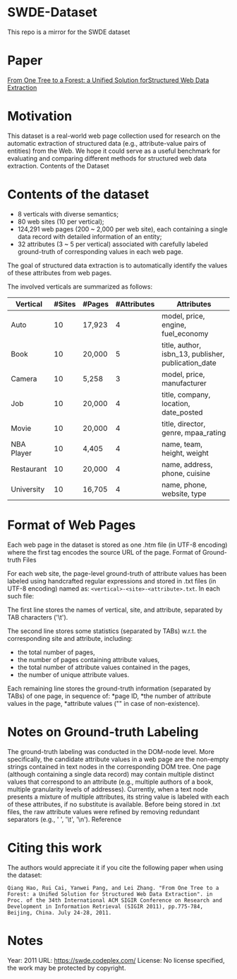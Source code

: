 # SWDE-Dataset
This repo is a mirror for the SWDE dataset

# Paper
[From One Tree to a Forest: a Unified Solution forStructured Web Data Extraction](https://www.microsoft.com/en-us/research/wp-content/uploads/2016/02/StructedDataExtraction_SIGIR2011.pdf)

# Motivation

This dataset is a real-world web page collection used for research on the automatic extraction of structured data (e.g., attribute-value pairs of entities) from the Web. We hope it could serve as a useful benchmark for evaluating and comparing different methods for structured web data extraction.
Contents of the Dataset

# Contents of the dataset

- 8 verticals with diverse semantics;
- 80 web sites (10 per vertical);
- 124,291 web pages (200 ~ 2,000 per web site), each containing a single data record with detailed information of an entity;
- 32 attributes (3 ~ 5 per vertical) associated with carefully labeled ground-truth of corresponding values in each web page.

The goal of structured data extraction is to automatically identify the values of these attributes from web pages.

The involved verticals are summarized as follows:


| Vertical   | #Sites | #Pages | #Attributes | Attributes                                          |
|------------|--------|--------|-------------|-----------------------------------------------------|
| Auto       | 10     | 17,923 | 4           | model, price, engine, fuel_economy                  |
| Book       | 10     | 20,000 | 5           | title, author, isbn_13, publisher, publication_date |
| Camera     | 10     | 5,258  | 3           | model, price, manufacturer                          |
| Job        | 10     | 20,000 | 4           | title, company, location, date_posted               |
| Movie      | 10     | 20,000 | 4           | title, director, genre, mpaa_rating                 |
| NBA Player | 10     | 4,405  | 4           | name, team, height, weight                          |
| Restaurant | 10     | 20,000 | 4           | name, address, phone, cuisine                       |
| University | 10     | 16,705 | 4           | name, phone, website, type                          |


# Format of Web Pages

Each web page in the dataset is stored as one .htm file (in UTF-8 encoding) where the first tag encodes the source URL of the page.
Format of Ground-truth Files

For each web site, the page-level ground-truth of attribute values has been labeled using handcrafted regular expressions and stored in .txt files (in UTF-8 encoding) named as: `<vertical>-<site>-<attribute>.txt`.
In each such file:

The first line stores the names of vertical, site, and attribute, separated by TAB characters ('\t').

The second line stores some statistics (separated by TABs) w.r.t. the corresponding site and attribute, including:

- the total number of pages,
- the number of pages containing attribute values,
- the total number of attribute values contained in the pages,
- the number of unique attribute values.

Each remaining line stores the ground-truth information (separated by TABs) of one page, in sequence of: *page ID, *the number of attribute values in the page, *attribute values ("<NULL>" in case of non-existence).

# Notes on Ground-truth Labeling

The ground-truth labeling was conducted in the DOM-node level. More specifically, the candidate attribute values in a web page are the non-empty strings contained in text nodes in the corresponding DOM tree. One page (although containing a single data record) may contain multiple distinct values that correspond to an attribute (e.g., multiple authors of a book, multiple granularity levels of addresses). Currently, when a text node presents a mixture of multiple attributes, its string value is labeled with each of these attributes, if no substitute is available. Before being stored in .txt files, the raw attribute values were refined by removing redundant separators (e.g., ' ', '\t', '\n').
Reference

# Citing this work
The authors would appreciate it if you cite the following paper when using the dataset:
```
Qiang Hao, Rui Cai, Yanwei Pang, and Lei Zhang. "From One Tree to a Forest: a Uniﬁed Solution for Structured Web Data Extraction". in Proc. of the 34th International ACM SIGIR Conference on Research and Development in Information Retrieval (SIGIR 2011), pp.775-784, Beijing, China. July 24-28, 2011.
```

# Notes
Year: 2011
URL: https://swde.codeplex.com/
License: No license specified, the work may be protected by copyright.

